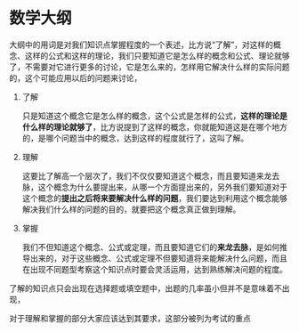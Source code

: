 # 数学大纲

大纲中的用词是对我们知识点掌握程度的一个表述，比方说“了解”，对这样的概念、这样的公式和这样的理论，我们只要知道它是怎么样的概念和公式、理论就够了，不需要对它进行更多的讨论，它是怎么来的，怎样用它解决什么样的实际问题的，这个可能应用以后的问题来讨论，

1. 了解

   只是知道这个概念它是怎么样的概念，这个公式是怎样的公式，**这样的理论是什么样的理论就够了**，比方说提到了这样的概念，你就能知道这是在哪个地方的，是哪个问题当中的概念，达到这样的程度就行了，这叫了解。

2. 理解

    这要比了解高一个层次了，我们不仅仅要知道这个概念，而且要知道来龙去脉，这个概念为什么要提出来，从哪一个方面提出来的，另外我们要知道对于这个概念的**提出之后将来要解决什么样的问题**，我们要达到利用这个概念能够解决我们什么样的问题的目的，就要把这个概念真正做到理解。

3. 掌握

    我们不但知道这个概念、公式或定理，而且要知道它们的**来龙去脉**，是如何推导出来的，对于这些概念、公式或定理不但要知道将来能解决什么问题，而且在出现不同题型考察这个知识点时要会灵活运用，达到熟练解决问题的程度。

了解的知识点只会出现在选择题或填空题中，出题的几率虽小但并不是意味着不出现，

对于理解和掌握的部分大家应该达到其要求，这部分被列为考试的重点
